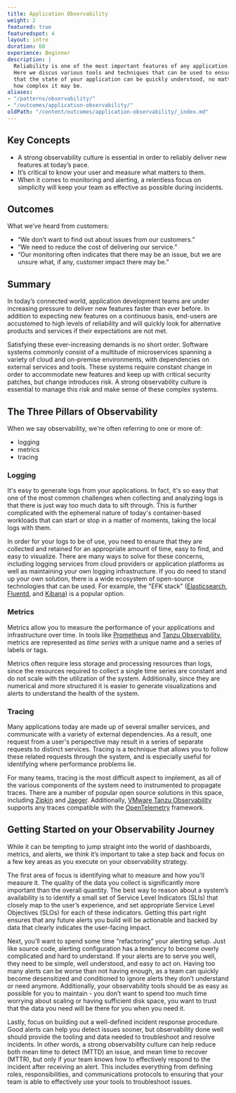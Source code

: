 ```yaml
---
title: Application Observability
weight: 2
featured: true
featuredspot: 4
layout: intro
duration: 60
experience: Beginner
description: |
  Reliability is one of the most important features of any application.
  Here we discus various tools and techniques that can be used to ensure
  that the state of your application can be quickly understood, no matter
  how complex it may be.
aliases:
- "/patterns/observability/"
- "/outcomes/application-observability/"
oldPath: "/content/outcomes/application-observability/_index.md"
---
```


## Key Concepts

- A strong observability culture is essential in order to reliably deliver new
  features at today’s pace.
- It’s critical to know your user and measure what matters to them.
- When it comes to monitoring and alerting, a relentless focus on simplicity
  will keep your team as effective as possible during incidents.

## Outcomes

What we’ve heard from customers:

- “We don’t want to find out about issues from our customers.”
- “We need to reduce the cost of delivering our service.”
- “Our monitoring often indicates that there may be an issue, but we are unsure
  what, if any, customer impact there may be.”

## Summary

In today’s connected world, application development teams are under increasing
pressure to deliver new features faster than ever before. In addition to
expecting new features on a continuous basis, end-users are accustomed to high
levels of reliability and will quickly look for alternative products and
services if their expectations are not met.

Satisfying these ever-increasing demands is no short order. Software systems
commonly consist of a multitude of microservices spanning a variety of cloud and
on-premise environments, with dependencies on external services and tools. These
systems require constant change in order to accommodate new features and keep up
with critical security patches, but change introduces risk. A strong
observability culture is essential to manage this risk and make sense of these
complex systems.

## The Three Pillars of Observability

When we say observability, we're often referring to one or more of:

- logging
- metrics
- tracing

### Logging

It's easy to generate logs from your applications. In fact, it's so easy that
one of the most common challenges when collecting and analyzing logs is that
there is just way too much data to sift through. This is further complicated
with the ephemeral nature of today's container-based workloads that can start or
stop in a matter of moments, taking the local logs with them.

In order for your logs to be of use, you need to ensure that they are collected
and retained for an appropriate amount of time, easy to find, and easy to
visualize. There are many ways to solve for these concerns, including logging
services from cloud providers or application platforms as well as maintaining
your own logging infrastructure. If you do need to stand up your own solution,
there is a wide ecosystem of open-source technologies that can be used. For
example, the "EFK stack" ([Elasticsearch](https://www.elastic.co),
[Fluentd](https://www.fluentd.org), and
[Kibana](https://www.elastic.co/kibana)) is a popular option.

### Metrics

Metrics allow you to measure the performance of your applications and
infrastructure over time. In tools like [Prometheus](https://prometheus.io)
and [Tanzu Observability](https://tanzu.vmware.com/observability), metrics
are represented as _time series_ with a unique name and a series of labels
or tags.

Metrics often require less storage and processing resources than logs, since the
resources required to collect a single time series are constant and do not scale
with the utilization of the system. Additionally, since they are numerical and
more structured it is easier to generate visualizations and alerts to understand
the health of the system.

### Tracing

Many applications today are made up of several smaller services, and communicate
with a variety of external dependencies. As a result, one request from a user's
perspective may result in a series of separate requests to distinct services.
Tracing is a technique that allows you to follow these related requests through
the system, and is especially useful for identifying where performance problems
lie.

For many teams, tracing is the most difficult aspect to implement, as all of the
various components of the system need to instrumented to propagate traces. There
are a number of popular open source solutions in this space, including
[Zipkin](https://zipkin.io) and [Jaeger](https://www.jaegertracing.io).
Additionally,
[VMware Tanzu Observability](https://tanzu.vmware.com/content/vmware-tanzu-observability-features/microservices-observability-with-distributed-tracing)
supports any traces compatible with the
[OpenTelemetry](https://tanzu.vmware.com/content/vmware-tanzu-observability-features/microservices-observability-with-distributed-tracing)
framework.

## Getting Started on your Observability Journey

While it can be tempting to jump straight into the world of dashboards, metrics,
and alerts, we think it’s important to take a step back and focus on a few key
areas as you execute on your observability strategy.

The first area of focus is identifying what to measure and how you'll measure
it. The quality of the data you collect is significantly more important than the
overall quantity. The best way to reason about a system’s availability is to
identify a small set of Service Level Indicators (SLIs) that closely map to the
user’s experience, and set appropriate Service Level Objectives (SLOs) for each
of these indicators. Getting this part right ensures that any future alerts you
build will be actionable and backed by data that clearly indicates the
user-facing impact.

Next, you’ll want to spend some time “refactoring” your alerting setup. Just
like source code, alerting configuration has a tendency to become overly
complicated and hard to understand. If your alerts are to serve you well, they
need to be simple, well understood, and easy to act on. Having too many alerts
can be worse than not having enough, as a team can quickly become desensitized
and conditioned to ignore alerts they don’t understand or need anymore.
Additionally, your observability tools should be as easy as possible for you to
maintain - you don’t want to spend too much time worrying about scaling or
having sufficient disk space, you want to trust that the data you need will be
there for you when you need it.

Lastly, focus on building out a well-defined incident response procedure. Good
alerts can help you detect issues sooner, but observability done well should
provide the tooling and data needed to troubleshoot and resolve incidents. In
other words, a strong observability culture can help reduce both mean time to
detect (MTTD) an issue, and mean time to recover (MTTR), but only if your team
knows how to effectively respond to the incident after receiving an alert. This
includes everything from defining roles, responsibilities, and communications
protocols to ensuring that your team is able to effectively use your tools to
troubleshoot issues.
